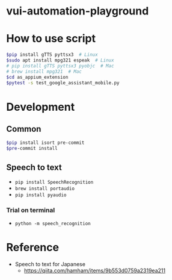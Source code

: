 # vui-automation-playground

# How to use script

```bash
$pip install gTTS pyttsx3  # Linux
$sudo apt install mpg321 espeak  # Linux
# pip install gTTS pyttsx3 pyobjc  # Mac
# brew install mpg321  # Mac
$cd as_appium_extension
$pytest -s test_google_assistant_mobile.py
```

# Development

## Common

```bash
$pip install isort pre-commit
$pre-commit install
```

## Speech to text

* ```pip install SpeechRecognition```
* ```brew install portaudio```
* ```pip install pyaudio```

### Trial on terminal
* ```python -m speech_recognition```

# Reference
* Speech to text for Japanese
   * https://qiita.com/hamham/items/9b553d0759a2319ea211
